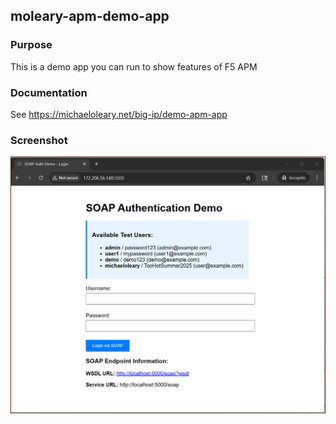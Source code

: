 ## moleary-apm-demo-app

### Purpose
This is a demo app you can run to show features of F5 APM

### Documentation
See https://michaeloleary.net/big-ip/demo-apm-app

### Screenshot
![Home Page Screenshot](/images/screenshot-home-page.png)

